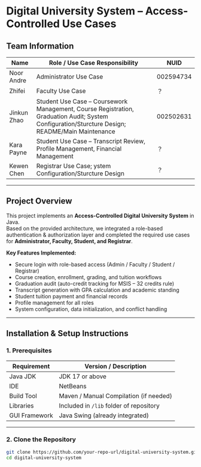# Digital University System – Access-Controlled Use Cases

## Team Information

| Name          | Role / Use Case Responsibility                                          | NUID        |
|---------------|-------------------------------------------------------------------------|-------------|
| Noor Andre    | Administrator Use Case                                                  | 002594734      |
| Zhifei        | Faculty Use Case                                                        | ？      |
| Jinkun Zhao   | Student Use Case – Coursework Management, Course Registration, Graduation Audit; System Configuration/Sturcture Design; README/Main Maintenance | 002502631      |
| Kara Payne    | Student Use Case – Transcript Review, Profile Management, Financial Management | ？ |
| Kewen Chen    | Registrar Use Case; ystem Configuration/Sturcture Design                               | ？     |

---

##  Project Overview

This project implements an **Access-Controlled Digital University System** in Java.  
Based on the provided architecture, we integrated a role-based authentication & authorization layer and completed the required use cases for **Administrator, Faculty, Student, and Registrar**.

**Key Features Implemented:**
- Secure login with role-based access (Admin / Faculty / Student / Registrar)
- Course creation, enrollment, grading, and tuition workflows
- Graduation audit (auto-credit tracking for MSIS – 32 credits rule)
- Transcript generation with GPA calculation and academic standing
- Student tuition payment and financial records
- Profile management for all roles
- System configuration, data initialization, and conflict handling

---

## Installation & Setup Instructions

### 1. Prerequisites
| Requirement      | Version / Description                    |
|------------------|------------------------------------------|
| Java JDK         | JDK 17 or above                         |
| IDE              | NetBeans       |
| Build Tool       | Maven / Manual Compilation (if needed)   |
| Libraries        | Included in `/lib` folder of repository  |
| GUI Framework    | Java Swing (already integrated)          |

---

### 2. Clone the Repository

```bash
git clone https://github.com/your-repo-url/digital-university-system.git
cd digital-university-system
